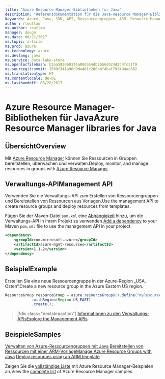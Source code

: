 ```yaml
---
title: "Azure Resource Manager-Bibliotheken für Java"
description: "Referenzdokumentation für die Java-Resource Manager-Bibliotheken"
keywords: Azure, Java, SDK, API, Ressourcengruppen, ARM, Resource Manager
author: rloutlaw
ms.author: routlaw
manager: douge
ms.date: 06/21/2017
ms.topic: article
ms.prod: azure
ms.technology: azure
ms.devlang: java
ms.service: data-lake-store
ms.openlocfilehash: b3aa5830b91f4a00da64db2656d024d3c4fc51f9
ms.sourcegitcommit: 1500f341a96d9da461c288abf4baf79f494ae662
ms.translationtype: HT
ms.contentlocale: de-DE
ms.lasthandoff: 08/28/2017
---
```

# <a name="azure-resource-manager-libraries-for-java"></a><span data-ttu-id="ed567-104">Azure Resource Manager-Bibliotheken für Java</span><span class="sxs-lookup"><span data-stu-id="ed567-104">Azure Resource Manager libraries for Java</span></span>

## <a name="overview"></a><span data-ttu-id="ed567-105">Übersicht</span><span class="sxs-lookup"><span data-stu-id="ed567-105">Overview</span></span>

<span data-ttu-id="ed567-106">Mit [Azure Resource Manager](https://docs.microsoft.com/en-us/azure/azure-resource-manager/resource-group-overview) können Sie Ressourcen in Gruppen bereitstellen, überwachen und verwalten.</span><span class="sxs-lookup"><span data-stu-id="ed567-106">Deploy, monitor, and manage resources in groups with [Azure Resource Manager](https://docs.microsoft.com/en-us/azure/azure-resource-manager/resource-group-overview).</span></span>

## <a name="management-api"></a><span data-ttu-id="ed567-107">Verwaltungs-API</span><span class="sxs-lookup"><span data-stu-id="ed567-107">Management API</span></span>

<span data-ttu-id="ed567-108">Verwenden Sie die Verwaltungs-API zum Erstellen von Ressourcengruppen und Bereitstellen von Ressourcen aus Vorlagen.</span><span class="sxs-lookup"><span data-stu-id="ed567-108">Use the management API to create resource groups and deploy resources from templates.</span></span>

<span data-ttu-id="ed567-109">Fügen Sie der Maven-Datei `pom.xml` eine [Abhängigkeit](https://maven.apache.org/guides/getting-started/index.html#How_do_I_use_external_dependencies) hinzu, um die Verwaltungs-API in Ihrem Projekt zu verwenden.</span><span class="sxs-lookup"><span data-stu-id="ed567-109">[Add a dependency](https://maven.apache.org/guides/getting-started/index.html#How_do_I_use_external_dependencies) to your Maven `pom.xml` file to use the management API in your project.</span></span>


```XML
<dependency>
    <groupId>com.microsoft.azure</groupId>
    <artifactId>azure-mgmt-resources</artifactId>
    <version>1.1.2</version>
</dependency>
```

## <a name="example"></a><span data-ttu-id="ed567-110">Beispiel</span><span class="sxs-lookup"><span data-stu-id="ed567-110">Example</span></span>

<span data-ttu-id="ed567-111">Erstellen Sie eine neue Ressourcengruppe in der Azure-Region „USA, Osten“.</span><span class="sxs-lookup"><span data-stu-id="ed567-111">Create a new resource group in the Azure Eastern US region.</span></span>

```java
ResourceGroup resourceGroup = azure.resourceGroups().define("myResourceGroup")
            .withRegion(Region.US_EAST)
            .create();
```

> [!div class="nextstepaction"]
> [<span data-ttu-id="ed567-112">Informationen zu den Verwaltungs-APIs</span><span class="sxs-lookup"><span data-stu-id="ed567-112">Explore the Management APIs</span></span>](/java/api/overview/azure/resources/managementapi)

## <a name="samples"></a><span data-ttu-id="ed567-113">Beispiele</span><span class="sxs-lookup"><span data-stu-id="ed567-113">Samples</span></span>

<span data-ttu-id="ed567-114">[Verwalten von Azure-Ressourcengruppen mit Java][1] 
[Bereitstellen von Ressourcen mit einer ARM-Vorlage][2]</span><span class="sxs-lookup"><span data-stu-id="ed567-114">[Manage Azure Resource Groups with Java][1] 
[Deploy resources using an ARM template][2]</span></span>

[1]: https://github.com/Azure-Samples/resources-java-manage-resource-group
[2]: https://github.com/Azure-Samples/resources-java-deploy-using-arm-template

<span data-ttu-id="ed567-115">Zeigen Sie die [vollständige Liste](https://azure.microsoft.com/resources/samples/?platform=java&term=resource) mit Azure Resource Manager-Beispielen an.</span><span class="sxs-lookup"><span data-stu-id="ed567-115">View the [complete list](https://azure.microsoft.com/resources/samples/?platform=java&term=resource) of Azure Resource Manager samples.</span></span>
